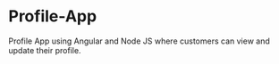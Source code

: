 # Profile-App
Profile App using Angular and Node JS where customers can view and update their profile.
